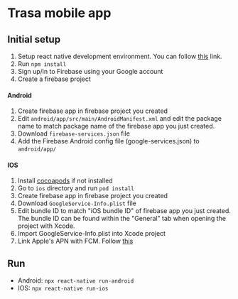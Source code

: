 # Trasa mobile app


## Initial setup

1. Setup react native development environment. You can follow [this](https://reactnative.dev/docs/environment-setup) link.
2. Run `npm install`
3. Sign up/in to Firebase using your Google account
4. Create a firebase project


#### Android
1. Create firebase app in firebase project you created
2. Edit `android/app/src/main/AndroidManifest.xml` and edit the package name to match package name of the firebase app you just created.
3. Download `firebase-services.json` file  
4. Add the Firebase Android config file (google-services.json) to `android/app/` 

#### IOS  
1. Install [cocoapods](https://cocoapods.org/)  if not installed
2. Go to `ios` directory and run `pod install`
3. Create firebase app in firebase project you created
4. Download `GoogleService-Info.plist` file 
5. Edit bundle ID  to match "iOS bundle ID" of firebase app you just created. The bundle ID can be found within the "General" tab when opening the project with Xcode.
5. Import GoogleService-Info.plist into Xcode project
6. Link Apple's APN with FCM. Follow [this](https://rnfirebase.io/messaging/usage/ios-setup)


## Run
* Android: `npx react-native run-android`  
* IOS: `npx react-native run-ios`

